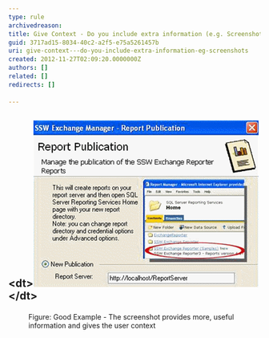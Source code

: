 ```yaml
---
type: rule
archivedreason: 
title: Give Context - Do you include extra information (e.g. Screenshots)?
guid: 3717ad15-8034-40c2-a2f5-e75a5261457b
uri: give-context---do-you-include-extra-information-eg-screenshots
created: 2012-11-27T02:09:20.0000000Z
authors: []
related: []
redirects: []

---
```


## <dl class="goodImage">&lt;dt&gt;<img src="../../assets/GoodMoreInfo.png" alt="">&lt;/dt&gt;
<dd>Figure: Good Example - The screenshot provides more, useful information and gives the user context</dd></dl>

<!--endintro-->
